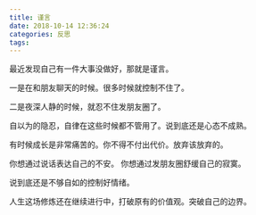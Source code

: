 ```yaml
---
title: 谨言
date: 2018-10-14 12:36:24
categories: 反思
tags:
---
```


最近发现自己有一件大事没做好，那就是谨言。

一是在和朋友聊天的时候。很多时候就控制不住了。

二是夜深人静的时候，就忍不住发朋友圈了。

自以为的隐忍，自律在这些时候都不管用了。说到底还是心态不成熟。

有时候成长是非常痛苦的。你不得不付出代价。放弃该放弃的。

你想通过说话表达自己的不安。
你想通过发朋友圈舒缓自己的寂寞。

说到底还是不够自如的控制好情绪。

人生这场修炼还在继续进行中，打破原有的价值观。突破自己的边界。
